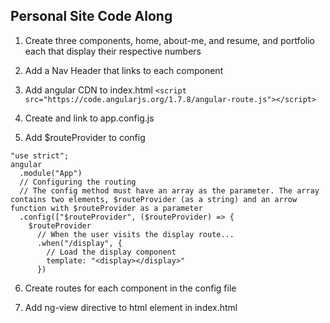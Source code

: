 ## Personal Site Code Along
1. Create three components, home, about-me, and resume, and portfolio each that display their respective numbers

2. Add a Nav Header that links to each component

3. Add angular CDN to index.html `<script src="https://code.angularjs.org/1.7.8/angular-route.js"></script>`

4. Create and link to app.config.js

5. Add $routeProvider to config
```
"use strict";
angular
  .module("App")
  // Configuring the routing
  // The config method must have an array as the parameter. The array contains two elements, $routeProvider (as a string) and an arrow function with $routeProvider as a parameter
  .config(["$routeProvider", ($routeProvider) => {
    $routeProvider
      // When the user visits the display route...
      .when("/display", {
        // Load the display component
        template: "<display></display>"
      })
```

6. Create routes for each component in the config file

7. Add ng-view directive to html element in index.html
